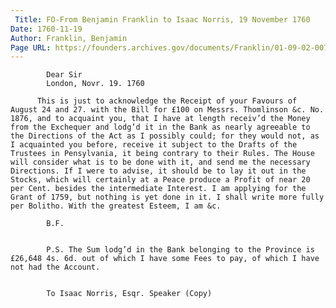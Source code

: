 ```yaml
---
 Title: FO-From Benjamin Franklin to Isaac Norris, 19 November 1760
Date: 1760-11-19
Author: Franklin, Benjamin
Page URL: https://founders.archives.gov/documents/Franklin/01-09-02-0076
---
```


          
            Dear Sir
            London, Novr. 19. 1760
          
          This is just to acknowledge the Receipt of your Favours of August 24 and 27. with the Bill for £100 on Messrs. Thomlinson &c. No. 1876, and to acquaint you, that I have at length receiv’d the Money from the Exchequer and lodg’d it in the Bank as nearly agreeable to the Directions of the Act as I possibly could; for they would not, as I acquainted you before, receive it subject to the Drafts of the Trustees in Pensylvania, it being contrary to their Rules. The House will consider what is to be done with it, and send me the necessary Directions. If I were to advise, it should be to lay it out in the Stocks, which will certainly at a Peace produce a Profit of near 20 per Cent. besides the intermediate Interest. I am applying for the Grant of 1759, but nothing is yet done in it. I shall write more fully per Bolitho. With the greatest Esteem, I am &c.
          
            B.F.
          
          
            P.S. The Sum lodg’d in the Bank belonging to the Province is £26,648 4s. 6d. out of which I have some Fees to pay, of which I have not had the Account.
          
          
            To Isaac Norris, Esqr. Speaker (Copy)
          
        
